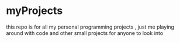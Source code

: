 # myProjects
this repo is for all my personal programming projects , just me playing around with code and other small projects for anyone to look into 
